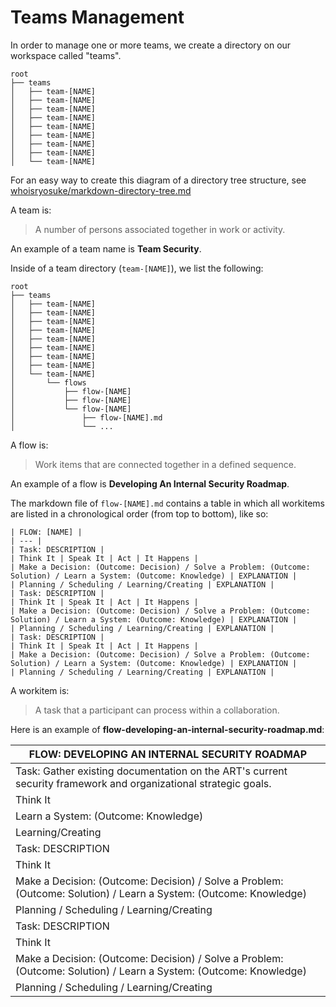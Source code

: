# Teams Management

In order to manage one or more teams, we create a directory on our workspace called "teams".

```
root
├── teams
│   ├── team-[NAME]
│   ├── team-[NAME]
│   ├── team-[NAME]
│   ├── team-[NAME]
│   ├── team-[NAME]
│   ├── team-[NAME]
│   ├── team-[NAME]
│   ├── team-[NAME]
│   └── team-[NAME]
```

For an easy way to create this diagram of a directory tree structure, see [whoisryosuke/markdown-directory-tree.md](https://gist.github.com/whoisryosuke/813186b07e6c9e4d23593041827a6530)

A team is:

> A number of persons associated together in work or activity.

An example of a team name is **Team Security**.

Inside of a team directory (```team-[NAME]```), we list the following:

```
root
├── teams
│   ├── team-[NAME]
│   ├── team-[NAME]
│   ├── team-[NAME]
│   ├── team-[NAME]
│   ├── team-[NAME]
│   ├── team-[NAME]
│   ├── team-[NAME]
│   ├── team-[NAME]
│   └── team-[NAME]
│       └── flows
│           ├── flow-[NAME]
│           ├── flow-[NAME]
│           └── flow-[NAME]
│               ├── flow-[NAME].md
│               └── ...
```

A flow is: 

> Work items that are connected together in a defined sequence. 

An example of a flow is **Developing An Internal Security Roadmap**.

The markdown file of ```flow-[NAME].md``` contains a table in which all workitems are listed in a chronological order (from top to bottom), like so:

```
| FLOW: [NAME] |
| --- |
| Task: DESCRIPTION |
| Think It | Speak It | Act | It Happens |
| Make a Decision: (Outcome: Decision) / Solve a Problem: (Outcome: Solution) / Learn a System: (Outcome: Knowledge) | EXPLANATION |
| Planning / Scheduling / Learning/Creating | EXPLANATION |
| Task: DESCRIPTION |
| Think It | Speak It | Act | It Happens |
| Make a Decision: (Outcome: Decision) / Solve a Problem: (Outcome: Solution) / Learn a System: (Outcome: Knowledge) | EXPLANATION |
| Planning / Scheduling / Learning/Creating | EXPLANATION |
| Task: DESCRIPTION |
| Think It | Speak It | Act | It Happens |
| Make a Decision: (Outcome: Decision) / Solve a Problem: (Outcome: Solution) / Learn a System: (Outcome: Knowledge) | EXPLANATION |
| Planning / Scheduling / Learning/Creating | EXPLANATION |
```

A workitem is:

> A task that a participant can process within a collaboration.

Here is an example of **flow-developing-an-internal-security-roadmap.md**:

| FLOW: DEVELOPING AN INTERNAL SECURITY ROADMAP |
| --- |
| Task: Gather existing documentation on the ART's current security framework and organizational strategic goals. |
| Think It | Speak It | Act | It Happens |
| Learn a System: (Outcome: Knowledge) | This involves researching and understanding the current security infrastructure and organizational objectives - clearly a learning activity to comprehend existing systems. |
| Learning/Creating | You're absorbing information from existing materials to build your knowledge base. |
| Task: DESCRIPTION |
| Think It | Speak It | Act | It Happens |
| Make a Decision: (Outcome: Decision) / Solve a Problem: (Outcome: Solution) / Learn a System: (Outcome: Knowledge) | EXPLANATION |
| Planning / Scheduling / Learning/Creating | EXPLANATION |
| Task: DESCRIPTION |
| Think It | Speak It | Act | It Happens |
| Make a Decision: (Outcome: Decision) / Solve a Problem: (Outcome: Solution) / Learn a System: (Outcome: Knowledge) | EXPLANATION |
| Planning / Scheduling / Learning/Creating | EXPLANATION |
